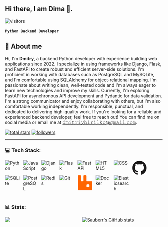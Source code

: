 ## Hi there, I am Dima :wave:.

![visitors](https://vbr.nathanchung.dev/badge?page_id=Sauberr.Sauberr&color=00BFFF)

**`Python Backend Developer`**

## 💬 About me

Hi, I'm **Dmitry**, a backend Python developer with experience building web applications since 2022. I specialize in using frameworks like Django, Flask, and FastAPI to create robust and efficient server-side solutions. I'm proficient in working with databases such as PostgreSQL and MySQLite, and I'm comfortable using SQLAlchemy for object-relational mapping.
I'm passionate about writing clean, well-tested code and I'm always eager to learn new technologies and improve my skills. Currently, I'm exploring FastAPI for asynchronous API development and Pydantic for data validation.
I'm a strong communicator and enjoy collaborating with others, but I'm also comfortable working independently. I'm responsible, punctual, and dedicated to delivering high-quality work.
If you're looking for a reliable and experienced backend developer, feel free to reach out! You can find me on social media or email me at 𝚍𝚖𝚒𝚝𝚛𝚒𝚢𝚋𝚒𝚛𝚒𝚕𝚔𝚘@𝚐𝚖𝚊𝚒𝚕.𝚌𝚘𝚖.




<p align="left">
  <a href="https://github.com/Sauberr?tab=repositories&sort=stargazers">
    <img alt="total stars" title="Total stars on GitHub" src="https://custom-icon-badges.demolab.com/github/stars/Sauberr?color=55960c&style=for-the-badge&labelColor=488207&logo=star"/></a>
  <a href="https://github.com/Sauberr?tab=followers">
    <img alt="followers" title="Follow me on GitHub" src="https://custom-icon-badges.demolab.com/github/followers/Sauberr?color=236ad3&labelColor=1155ba&style=for-the-badge&logo=person-add&label=Follow&logoColor=white"/></a>
</p>

<hr>

### 💻  Tech Stack:
<img align="left" alt="Python" width="48px" style="padding-right:10px;" src="https://cdn.jsdelivr.net/gh/devicons/devicon/icons/python/python-original.svg" />
<img align="left" alt="JavaScript" width="48px" style="padding-right:10px;" src="https://cdn.jsdelivr.net/gh/devicons/devicon/icons/javascript/javascript-original.svg" />
<img align="left" alt="Django" width="48px" style="padding-right:10px;" src="https://cdn.jsdelivr.net/gh/devicons/devicon/icons/django/django-plain.svg" />
<img align="left" alt="Flask" width="48px" style="padding-right:10px;" src="https://cdn.jsdelivr.net/gh/devicons/devicon/icons/flask/flask-original.svg" />
<img align="left" alt="FastAPI" width="48px" style="padding-right:10px;" src="https://cdn.jsdelivr.net/gh/devicons/devicon/icons/fastapi/fastapi-plain.svg" />
<img align="left" alt="HTML5" width="48px" style="padding-right:10px;" src="https://cdn.jsdelivr.net/gh/devicons/devicon/icons/html5/html5-plain.svg" />
<img align="left" alt="CSS" width="48px" style="padding-right:10px;" src="https://cdn.jsdelivr.net/gh/devicons/devicon/icons/css3/css3-plain.svg" />
<img align="left" alt="GitHub" width="48px" style="padding-right:10px;" src="https://github.com/devicons/devicon/blob/v2.16.0/icons/github/github-original.svg" />
<img align="left" alt="SQLite" width="48px" style="padding-right:10px;" src="https://cdn.jsdelivr.net/gh/devicons/devicon/icons/sqlite/sqlite-plain.svg" />
<img align="left" alt="PostgreSQL" width="48px" style="padding-right:10px;" src="https://cdn.jsdelivr.net/gh/devicons/devicon/icons/postgresql/postgresql-plain.svg" />
<img align="left" alt="Redis" width="48px" style="padding-right:10px;" src="https://cdn.jsdelivr.net/gh/devicons/devicon/icons/redis/redis-plain.svg" />
<img align="left" alt="Git" width="48px" style="padding-right:10px;" src="https://cdn.jsdelivr.net/gh/devicons/devicon/icons/git/git-plain.svg" />
<img align="left" alt="RabbitMQ" width="48px" style="padding-right:10px;" src="https://github.com/devicons/devicon/blob/v2.16.0/icons/rabbitmq/rabbitmq-original.svg" />
<img align="left" alt="Docker" width="48px" style="padding-right:10px;" src="https://cdn.jsdelivr.net/gh/devicons/devicon/icons/docker/docker-plain.svg" />
<img align="left" alt="Elasticsearch" width="48px" style="padding-right:10px;" src="https://cdn.jsdelivr.net/gh/devicons/devicon/icons/elasticsearch/elasticsearch-plain.svg" />


<br clear="left"/>
<br clear="left"/>

### 📊 Stats:

<img align="left" width="49%" src="https://github-readme-stats.vercel.app/api/top-langs/?username=sauberr&langs_count=8&layout=compact&theme=merko"/>

[![Sauberr's GitHub stats](https://github-readme-stats.vercel.app/api?username=sauberr&show_icons=true&theme=merko)](https://github.com/Sauberr)
